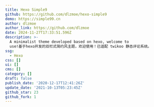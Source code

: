 ```yaml
---
title: Hexo Simple9
github: https://github.com/dlzmoe/hexo-simple9
demo: https://simple99.cn
author: dlzmoe
author_link: https://github.com/dlzmoe
date: 2024-11-27T17:33:51.596Z
description: >-
  A minimalist theme developed based on hexo, welcome to
  use!基于hexo开发的双栏式简约风主题，欢迎使用！已适配 twikoo 静态评论系统。
ssg:
  - Hexo
css: []
ui: []
cms: []
category: []
draft: false
publish_date: '2020-12-17T12:41:26Z'
update_date: '2021-10-13T05:23:45Z'
github_star: 23
github_fork: 1
---
```

